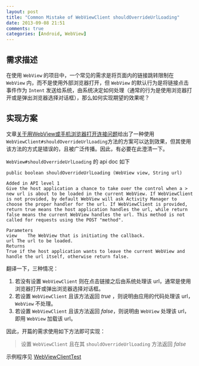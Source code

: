 ```yaml
---
layout: post
title: "Common Mistake of WebViewClient shouldOverrideUrlLoading"
date: 2013-09-08 21:51
comments: true
categories: [Android, WebView]
---
```


## 需求描述

在使用 `WebView` 的项目中，一个常见的需求是将页面内的链接跳转限制在 `WebView` 内，而不是使用外部浏览器打开，但 `WebView` 的默认行为是将链接点击事件作为 `Intent` 发送给系统，由系统决定如何处理（通常的行为是使用浏览器打开或是弹出浏览器选择对话框），那么如何实现期望的效果呢？ 

## 实现方案

文章[关于用WebView或手机浏览器打开连接问题](http://blog.csdn.net/chenshijun0101/article/details/7045145)给出了一种使用 `WebViewClient#shouldOverrideUrlLoading`方法的方案可以达到效果，但其使用该方法的方式是错误的，且被广泛传播。因此，有必要在此澄清一下。

`WebView#shouldOverrideUrlLoading` 的 api doc 如下

```
public boolean shouldOverrideUrlLoading (WebView view, String url)

Added in API level 1
Give the host application a chance to take over the control when a > new url is about to be loaded in the current WebView. If WebViewClient is not provided, by default WebView will ask Activity Manager to choose the proper handler for the url. If WebViewClient is provided, return true means the host application handles the url, while return false means the current WebView handles the url. This method is not called for requests using the POST "method".

Parameters
view	The WebView that is initiating the callback.
url	The url to be loaded.
Returns
True if the host application wants to leave the current WebView and handle the url itself, otherwise return false.
```

翻译一下，三种情况：

1. 若没有设置 `WebViewClient` 则在点击链接之后由系统处理该 url，通常是使用浏览器打开或弹出浏览器选择对话框。
2. 若设置 `WebViewClient` 且该方法返回 *true* ，则说明由应用的代码处理该 url，`WebView` 不处理。
3. 若设置 `WebViewClient` 且该方法返回 *false*，则说明由 `WebView` 处理该 url，即用 `WebView` 加载该 url。

因此，开篇的需求使用如下方法即可实现：

> 设置 `WebViewClient` 且在其 `shouldOverrideUrlLoading` 方法返回 *false*

示例程序见 [WebViewClientTest](https://github.com/shaobin0604/miscandroidapps/tree/master/WebViewClientTest)



